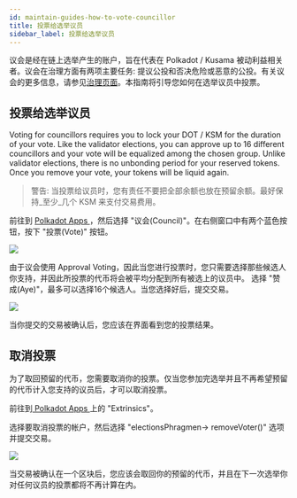 ```yaml
---
id: maintain-guides-how-to-vote-councillor
title: 投票给选举议员
sidebar_label: 投票给选举议员
---
```


议会是经在链上选举产生的账户，旨在代表在 Polkadot / Kusama 被动利益相关者。议会在治理方面有两项主要任务: 提议公投和否决危险或恶意的公投。有关议会的更多信息，请参见[治理页面](learn-governance#council)。本指南将引导您如何在选举议员中投票。

## 投票给选举议员

Voting for councillors requires you to lock your DOT / KSM for the duration of your vote. Like the validator elections, you can approve up to 16 different councillors and your vote will be equalized among the chosen group. Unlike validator elections, there is no unbonding period for your reserved tokens. Once you remove your vote, your tokens will be liquid again.

> 警告: 当投票给议员时，您有责任不要把全部余额也放在预留余额。最好保持_至少_几个 KSM 来支付交易费用。

前往到 [ Polkadot Apps ](https://polkadot.js.org/apps)，然后选择 "议会(Council)"。在右侧窗口中有两个蓝色按钮，按下 "投票(Vote)" 按钮。

![](assets/council/vote.png)

由于议会使用 Approval Voting，因此当您进行投票时，您只需要选择那些候选人你支持，并因此所投票的代币将会被平均分配到所有被选上的议员中。 选择 "赞成(Aye)"，最多可以选择16个候选人。当您选择好后，提交交易。

![](assets/council/vote_for_yourself.png)

当你提交的交易被确认后，您应该在界面看到您的投票结果。

## 取消投票

为了取回预留的代币，您需要取消你的投票。仅当您参加完选举并且不再希望预留的代币计入您支持的议员后，才可以取消投票。

前往到[ Polkadot Apps ](https://polkadot.js.org/apps)上的 "Extrinsics"。

选择要取消投票的帐户，然后选择 "electionsPhragmen-> removeVoter()" 选项并提交交易。

![](assets/council/remove_vote.png)

当交易被确认在一个区块后，您应该会取回你的预留的代币，并且在下一次选举你对任何议员的投票都将不再计算在内。

